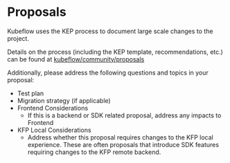 # Proposals

Kubeflow uses the KEP process to document large scale changes to the project.

Details on the process (including the KEP template, recommendations, etc.) can be found at
[kubeflow/community/proposals](https://github.com/kubeflow/community/blob/master/proposals/README.md)

Additionally, please address the following questions and topics in your proposal: 

* Test plan 
* Migration strategy (if applicable)
* Frontend Considerations
  * If this is a backend or SDK related proposal, address any impacts to Frontend
* KFP Local Considerations
  * Address whether this proposal requires changes to the KFP local experience. These are often proposals that introduce SDK features requiring changes to the KFP remote backend.
